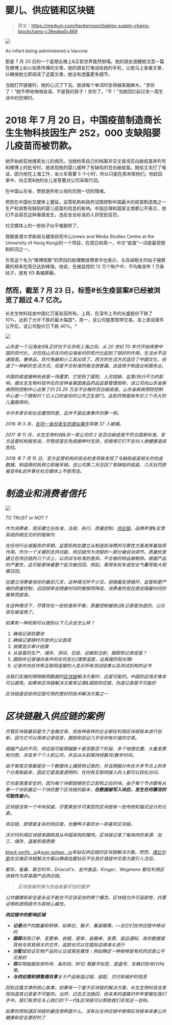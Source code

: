 # 婴儿、供应链和区块链

> 原文：<https://medium.com/hackernoon/babies-supply-chains-blockchains-c36edea5c469>

![](img/0f09f72436c1642a55b750087f531dfd.png)

An infant being administered a Vaccine

那是 7 月 20 日的一个星期五晚上&芷若世界轰然倒塌。她的朋友提醒她注意一篇在微博上如火如荼传播的文章。她的朋友打电话给她的手机，让她马上查看文章，以确保她立即阅读了这篇文章。她没有透露更多细节。

当她打开链接时，她的心沉了下去。她读每个单词时变得越来越麻木。“求你了！”她不停地喃喃自语。不是我的孩子！求你了。“不！”当她回忆起过去一周生活中的恐惧时。

# 2018 年 7 月 20 日，中国疫苗制造商长生生物科技因生产 252，000 支缺陷婴儿疫苗而被罚款。

她开始疯狂地搜索女儿的病历。当她检索自己的档案并交叉查询百白破疫苗序列号和微博上的批号时，她发现她的婴儿接种了有缺陷的百白破疫苗。她给丈夫打了电话，因为他在上海工作，坐火车需要 5 个小时，所以只能在周末陪他们。他赶回家中，向芷若&他的女儿发誓要对公司采取行动。

在中国山东省，愤怒是所有父母的压倒一切的情绪。

愤怒在中国社交媒体上蔓延，监管机构和政府试图控制中国最大的疫苗制造商之一生产和销售有缺陷的婴儿疫苗的信息的影响。中国总理和国家主席都公开表示，他们不会容忍这种事情发生，违反安全标准的人将受到惩罚。

社交媒体上的一些帖子似乎被删除了。

根据香港大学新闻与媒体研究中心(news and Media Studies Centre at the University of Hong Kong)的一个项目，在周日和周一，中文“疫苗”一词是最受限制的词之一。

负责这个名为“微博观察”的项目的助理教授傅景华也表示，与丑闻相关的帖子被屏蔽的频率在周日达到峰值。他说，在被监控的 12 万个账户中，平均每发布 1 万条帖子，就有 63 条被屏蔽。

## 然而，截至 7 月 23 日，标签#长生疫苗案#已经被浏览了超过 4.7 亿次。

长生生物科技由中国亿万富翁高所有。上周，在深市上市的长盛股份下跌了 10%，达到了允许下跌的最大幅度*。周一，该公司股票暂停交易。自上周该案件公开后，该公司股价已下跌 40%。*

*![](img/aab9cebc359405a34765fc307b37a677.png)*

*山东是一个沿海省份&正好位于北京和上海之间。从 20 世纪 70 年代开始席卷中国的现代化，对包括山东在内的沿海省份的现代化起到了很好的作用。生活水平迅速提高。奢侈品、现代电器和小工具出现了。西方的生活方式适应了中国文化，创造了一种新的生活方式。但是不合标准的做法很普遍。这适用于制造业和服务业。*

*中国的疫苗接种系统是一场噩梦。它受到了腐败、人员短缺、监管/执行不力的影响。据长生生物科技所在的吉林省美国食品药品监督管理局称，该公司向山东省疾病预防控制中心出售了约 25.26 万支不合格的百白破疫苗。山东省疾病预防控制中心是一个拥有约 1 亿人口的省份的公共卫生部门。这些药物是给年仅三个月大的儿童服用的。*

*令许多家长和社会震惊的是，这并不是此类事件的第一例。*

*2016 年 3 月，[在同一省份发生的类似事件](http://www.chinadaily.com.cn/china/2016-03/23/content_24029310.htm)导致 37 人被捕。*

*2017 年 11 月，长生生物科技&另一家公司的 2 批百白破疫苗不符合国家标准。官方监督机构报告说，尽管疫苗在免疫接种时无效，但使用它们不会对人类健康造成危险。*

*2018 年 7 月 15 日，官方监管机构的突击检查导致发现了与缺陷疫苗相关的伪造数据。制造商的执照立即被吊销。该公司第二天召回了有缺陷的疫苗。几天后罚款被宣布&这件事在社交媒体上不胫而走。*

# *制造业和消费者信托*

*![](img/bf38c2c7f672561bce6e639a09478274.png)*

*TO TRUST or NOT ?*

*作为消费者，信任建立在标准、法规、执行、质量控制、[供应链](https://hackernoon.com/tagged/supply-chain)、品牌声誉&反馈系统的相互交织的框架内*

*在任何行业或服务的早期，监管机构在建立从制造到消费的可靠性方面发挥着指导作用。作为一个关键的支持功能，供应链作为流程的一部分被自动调节。质量检查建立在供应链的几个点上，以测试与标准的差异。不合格的样品被剔除。根据产品的严重性，这可能意味着整个批次被召回。例如，乘用车刹车或安全气囊导致大规模召回。*

*在建立消费者信任的最初几天，这种情况并不少见。但随着反馈循环、监管和更严格的质量控制，召回频率会随着时间的推移而降低，消费者的信任度会随着时间的推移而提高。*

*在这种情况下，尽管存在一些检查和平衡，质量控制被绕过&记录是伪造的。公众信任被滥用了。*

*如果有一种机制可以做到以下几点会怎么样？*

1.  *确保记录防篡改*
2.  *确保记录随时开放供公众查阅*
3.  *按需显示审计结果*
4.  *从疫苗的生产、储存、测试、包装、运输到注射，跟踪和记录疫苗？*
5.  *跟踪并记录储存条件的任何变化(理想温度，远离强烈阳光等)*
6.  *记录并向任何有互联网连接的人显示所有测试结果以及测试机构的证书*

*当我们实施利用物联网数据的[区块链](https://hackernoon.com/tagged/blockchain)解决方案时，这是可能的。中国的这场灾难本可以避免。如果有区块链解决方案来记录&跟踪供应链，伪造记录是不可能的*

*区块链是目前供应链可用的更好的技术解决方案之一*

# *区块链融入供应链的案例*

*尽管区块链最初是为了金融交易，但各种各样的企业都在利用区块链账本进行创新，因为它可以用来记录信息，跟踪和验证几乎任何有价值的交易。*

*根据产品的不同，供应链可能跨越数十甚至数百个阶段、多个地理位置、大量发票和付款、涉及多个个人和公司，并且从头到尾持续数月/数年时间。*

*由于每笔交易都是在一个数据块上捕获和记录的，并且跨越分布在许多节点上的多个分类账副本，因此它是高度透明的，任何有互联网接入的人都可以轻松访问。*

*它也是高度安全的，因为每个块都链接到它之前和之后的块。由于每个节点都有从第一个块到最近一个块的整个区块链的副本，**在数据被写入块后，发生任何篡改的可能性极小。***

*区块链没有一个中央权威，尽管某些许可类型的区块链有一些传统轮辐式设计的元素。*

*供应链，即使是复杂的供应链，也像鸭子喜欢水一样喜欢区块链。*

*沃尔玛利用区块链来跟踪其从中国采购的猪肉。区块链记录了每块肉的来源、加工、储存、温度和保质期*

*[block verify . io](http://www.blockverify.io)&[ever ledger . io](https://diamonds.everledger.io)有钻石供应链的区块链解决方案。然而，[德比尔斯](https://www.debeersgroup.com/en/news/company-news/company-news/de-beers-group-progresses-development-of-first-blockchain-initia.html)在实施区块链解决方案以确保血腥钻石不在其价值链中交易方面引人注目。*

*都乐、雀巢、联合利华、Driscoll's、金州食品、Kroger、Wegmans 都在利用区块链作为其易腐产品供应链。*

> *区块链被吹捧为伪造者最可怕的噩梦*

*公共健康和安全是永远不能也不应该妥协的两个概念。区块链允许可追踪性、托管证明和透明度作为其核心属性。*

***供应链中的影响区域***

*   ***记录**资产的数量和转移，如单位、箱子、集装箱等。—当它们在供应链中移动时*
*   ***跟踪**采购订单、变更单、收据、提单、装箱单、发票、装运通知、库存数据或其他与贸易相关的文件。追踪也可以在国际边境海关进行*
*   ***分配**或验证实物产品的认证或某些属性；例如确定一种咖啡是有机的还是公平交易的*
*   ***将**实物链接到序列号、条形码、RFID 等数字标签、底盘号、车辆识别号(VIN)等。*
*   ***与供应商和销售商共享**关于产品制造过程、装配、交付和维护的信息*

*回到这篇文章的核心故事，如果有一个基于区块链的解决方案，长生生物科技会发现伪造其记录是不可能的。当然，过去无法挽回，但未来的道路仍牢牢掌握在我们手中。我们有责任关心我们的下一代&区块链可以帮助我们实现这一目标。*

*如果你想知道区块链的最佳用例是什么，没有比在供应链中使用区块链来改善公共健康和安全更好的了*